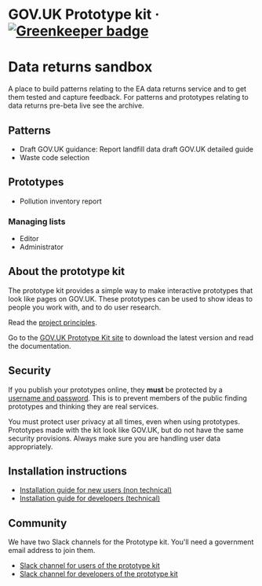 # GOV.UK Prototype kit · [![Greenkeeper badge](https://badges.greenkeeper.io/alphagov/govuk_prototype_kit.svg)](https://greenkeeper.io/)


# Data returns sandbox
A place to build patterns relating to the EA data returns service and to get them tested and capture feedback.
For patterns and prototypes relating to data returns pre-beta live see the archive.

## Patterns

- Draft GOV.UK guidance: Report landfill data draft GOV.UK detailed guide</a>
- Waste code selection</a>

## Prototypes

- Pollution inventory report

### Managing lists
- Editor
- Administrator


## About the prototype kit

The prototype kit provides a simple way to make interactive prototypes that look like pages on GOV.UK. These prototypes can be used to show ideas to people you work with, and to do user research.

Read the [project principles](https://govuk-prototype-kit.herokuapp.com/docs/principles).

Go to the [GOV.UK Prototype Kit site](https://govuk-prototype-kit.herokuapp.com/docs) to download the latest version and read the documentation.

## Security

If you publish your prototypes online, they **must** be protected by a [username and password](https://govuk-prototype-kit.herokuapp.com/docs/publishing-on-heroku). This is to prevent members of the public finding prototypes and thinking they are real services.

You must protect user privacy at all times, even when using prototypes. Prototypes made with the kit look like GOV.UK, but do not have the same security provisions. Always make sure you are handling user data appropriately.

## Installation instructions

- [Installation guide for new users (non technical)](https://govuk-prototype-kit.herokuapp.com/docs/install/introduction)
- [Installation guide for developers (technical)](https://govuk-prototype-kit.herokuapp.com/docs/install/developer-install-instructions)

## Community

We have two Slack channels for the Prototype kit. You'll need a government email address to join them.

* [Slack channel for users of the prototype kit](https://ukgovernmentdigital.slack.com/messages/prototype-kit/)
* [Slack channel for developers of the prototype kit](https://ukgovernmentdigital.slack.com/messages/prototype-kit-dev/)

